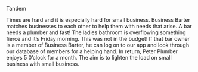 Tandem

Times are hard and it is especially hard for small business. Business Barter matches businesses to each other to help them with needs that arise. A bar needs a plumber and fast! The ladies bathroom is overflowing something fierce and it’s Friday morning. This was not in the budget! If that bar owner is a member of Business Barter, he can log on to our app and look through our database of members for a helping hand. In return, Peter Plumber enjoys 5 0’clock for a month. The aim is to lighten the load on small business with small business. 

